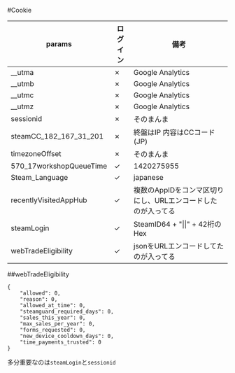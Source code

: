 #Cookie

|params|ログイン|備考|
|----|----|----|
|__utma|✗|Google Analytics|
|__utmb|✗|Google Analytics|
|__utmc|✗|Google Analytics|
|__utmz|✗|Google Analytics|
|sessionid|✗|そのまんま|
|steamCC_182_167_31_201|✗|終盤はIP 内容はCCコード (JP)|
|timezoneOffset|✗|そのまんま|
|570_17workshopQueueTime|✓|1420275955|
|Steam_Language|✓|japanese|
|recentlyVisitedAppHub|✓|複数のAppIDをコンマ区切りにし、URLエンコードしたのが入ってる|
|steamLogin|✓|SteamID64 + "&#124;&#124;" + 42桁のHex|
|webTradeEligibility|✓|jsonをURLエンコードしてたのが入ってる|

##webTradeEligibility
```
{
	"allowed": 0,
	"reason": 0,
	"allowed_at_time": 0,
	"steamguard_required_days": 0,
	"sales_this_year": 0,
	"max_sales_per_year": 0,
	"forms_requested": 0,
	"new_device_cooldown_days": 0,
	"time_payments_trusted": 0
}
```

多分重要なのは`steamLogin`と`sessionid`
